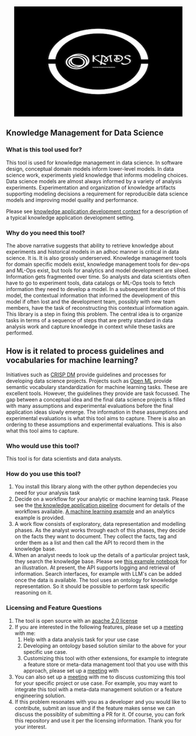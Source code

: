 <p align="center">
  <img width="460" height="300" src="images/kmds_logo_resized.jpg">
</p>

## Knowledge Management for Data Science

### What is this tool used for?

This tool is used for knowledge management in data science. In software design, conceptual domain models inform lower-level models. In data science work, experiments yield knowledge that informs modeling choices. Data science models are almost always informed by a variety of analysis experiments. Experimentation and organization of knowledge artifacts supporting modeling decisions a requirement for reproducible data science models and improving model quality and performance.

Please see [knowledge application development context](/feature_documentation/knowledge_management_in_DS.md ) for a description of a typical knowledge application development setting.

### Why do you need this tool?

The above narrative suggests that ability to retrieve knowledge about experiments and historical models in an adhoc manner is critical in data science. It is. It is also grossly underserved. Knowledge management tools for domain specific models exist, knowledge management tools for dev-ops and ML-Ops exist, but tools for analytics and model development are siloed. Information gets fragmented over time. So analysts and data scientists often have to go to experiment tools, data catalogs or ML-Ops tools to fetch information they need to develop a model. In a subsequent iteration of this model, the contextual information that informed the development of this model if often lost and the development team, possibly with new team members, have the task of reconstructing this contextual information again. This library is a step in fixing this problem. The central idea is to organize tasks in terms of a sequence of steps that are pretty standard in data analysis work and capture knowledge in context while these tasks are performed.

## How is it related to process guidelines and vocabularies for machine learning?
Initiatives such as [CRISP DM](https://www.datascience-pm.com/crisp-dm-2/) provide guidelines and processes for developing data science projects. Projects such as [Open ML](https://openml.github.io/openml-python/main/index.html) provide semantic vocabulary standardization for machine learning tasks. These are excellent tools. However, the guidelines they provide are task focussed. The gap between a conceptual idea and the final data science projects is filled with many assumptions and experimental evaluations before the final application ideas slowly emerge. The information in these assumptions and experimental evaluations is what this tool aims to capture. There is also an ordering to these assumptions and experimental evaluations. This is also what this tool aims to capture.

### Who would use this tool?

This tool is for data scientists and data analysts.

### How do you use this tool?

1. You install this library along with the other python dependecies you need for your analysis task
2. Decide on a workflow for your analytic or machine learning task. Please see the [the knowledge application pipeline](/feature_documentation/km_app_pipeline.md) document for details of the workflows available. [A machine learning example](/examples_of_use/machine_learning/example_narrative.md) and an analytics example is provided.
3. A work flow consists of exploratory, data representation and modelling phases. As the analyst works through each of this phases, they decide on the facts they want to document. They collect the facts, tag and order them as a list and then call the API to record them in the knowledge base.
4. When an analyst needs to look up the details of a particular project task, they search the knowledge base. Please see [this example notebook](/examples_of_use/machine_learning/example_ml_observations_report.ipynb) for an illustration. At present, the API supports logging and retrieval of information. Search interfaces, for example with LLM's can be added once the data is available. The tool uses an ontology for knowledge representation. So it should be possible to perform task specific reasoning on it.

### Licensing and Feature Questions

1. The tool is open source with an [apache 2.0 license](https://www.apache.org/licenses/LICENSE-2.0.txt)
2. If you are interested in the following features, please set up a [meeting](https://calendly.com/rajiv-sambasivan/help-with-kmds-feature) with me:
   1. Help with a data analysis task for your use case
   2. Developing an ontology based solution similar to the above for your specific use case.
   3. Customizing this tool with other extensions, for example to integrate a feature store or meta-data management tool that you use with this approach, please set up a [meeting](https://calendly.com/rajiv-sambasivan/help-with-kmds-feature) with
3. You can also set up a [meeting](https://calendly.com/rajiv-sambasivan/help-with-kmds-feature) with me to discuss customizing this tool for your specific project or use case. For example, you may want to integrate this tool with a meta-data management solution or a feature engineering solution.
4. If this problem resonates with you as a developer  and you would like to contribute, submit an issue and if the feature makes sense we can discuss the possiblity of submitting a PR for it. Of course, you can fork this repository and use it per the licensing information. Thank you for your interest.
